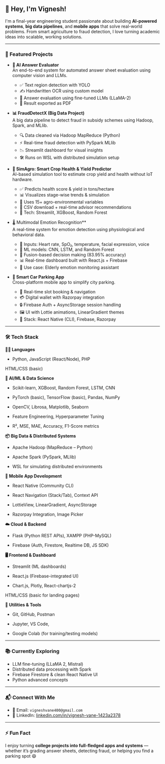 ## 👋 Hey, I'm Vignesh!

I'm a final-year engineering student passionate about building **AI-powered systems**, **big data pipelines**, and **mobile apps** that solve real-world problems. From smart agriculture to fraud detection, I love turning academic ideas into scalable, working solutions.

---

### 🚀 Featured Projects

- **🧠 AI Answer Evaluator**  
  An end-to-end system for automated answer sheet evaluation using computer vision and LLMs.  
  - ✅ Text region detection with YOLO  
  - ✍️ Handwritten OCR using custom model  
  - 🤖 Answer evaluation using fine-tuned LLMs (LLaMA-2)  
  - 📄 Result exported as PDF

- **📊 FraudDetectX (Big Data Project)**  
  A big data pipeline to detect fraud in subsidy schemes using Hadoop, Spark, and MLlib.  
  - 🔍 Data cleaned via Hadoop MapReduce (Python)  
  - ⚡ Real-time fraud detection with PySpark MLlib  
  - 📉 Streamlit dashboard for visual insights  
  - 🛠️ Runs on WSL with distributed simulation setup

- **🌾 SimAgro: Smart Crop Health & Yield Predictor**  
  AI-based simulation tool to estimate crop yield and health without IoT hardware.  
  - ✅ Predicts health score & yield in tons/hectare  
  - 📊 Visualizes stage-wise trends & simulation  
  - 🤖 Uses 15+ agro-environmental variables  
  - 📂 CSV download + real-time advisor recommendations  
  - 🔧 Tech: Streamlit, XGBoost, Random Forest

- 🌡️ Multimodal Emotion Recognition**  
  A real-time system for emotion detection using physiological and behavioral data.  
  - 💓 Inputs: Heart rate, SpO₂, temperature, facial expression, voice  
  - 🧠 ML models: CNN, LSTM, and Random Forest  
  - 🔀 Fusion-based decision making (83.95% accuracy)  
  - 📊 Real-time dashboard built with React.js + Firebase  
  - 👵 Use case: Elderly emotion monitoring assistant

- **🚗 Smart Car Parking App**  
  Cross-platform mobile app to simplify city parking.  
  - 📍 Real-time slot booking & navigation  
  - 💳 Digital wallet with Razorpay integration  
  - 🔒 Firebase Auth + AsyncStorage session handling  
  - 🖼️ UI with Lottie animations, LinearGradient themes  
  - 🔧 Stack: React Native (CLI), Firebase, Razorpay

---
### 🛠 Tech Stack

**🧑‍💻 Languages**
   - Python, JavaScript (React/Node), PHP

HTML/CSS (basic)

**🤖 AI/ML & Data Science**
   - Scikit-learn, XGBoost, Random Forest, LSTM, CNN

   - PyTorch (basic), TensorFlow (basic), Pandas, NumPy

   - OpenCV, Librosa, Matplotlib, Seaborn

   - Feature Engineering, Hyperparameter Tuning

   - R², MSE, MAE, Accuracy, F1-Score metrics

**📦 Big Data & Distributed Systems**
  - Apache Hadoop (MapReduce – Python)

  - Apache Spark (PySpark, MLlib)

  - WSL for simulating distributed environments

**📱 Mobile App Development**
  - React Native (Community CLI)

  - React Navigation (Stack/Tab), Context API

  - LottieView, LinearGradient, AsyncStorage

  - Razorpay Integration, Image Picker

**☁️ Cloud & Backend**
  - Flask (Python REST APIs), XAMPP (PHP-MySQL)

  - Firebase (Auth, Firestore, Realtime DB, JS SDK)

**🖥️ Frontend & Dashboard**
  - Streamlit (ML dashboards)

  - React.js (Firebase-integrated UI)

  - Chart.js, Plotly, React-chartjs-2

HTML/CSS (basic for landing pages)

**🔧 Utilities & Tools**
  - Git, GitHub, Postman

  - Jupyter, VS Code, 

  - Google Colab (for training/testing models)

---

### 📚 Currently Exploring

- LLM fine-tuning (LLaMA 2, Mistral)  
- Distributed data processing with Spark  
- Firebase Firestore & clean React Native UI  
- Python advanced concepts

---

### 📬 Connect With Me

- 📧 Email: `vigneshvane400@gmail.com`  
- 💼 LinkedIn: [linkedin.com/in/vignesh-vane-1423a2378](https://www.linkedin.com/in/vignesh-vane-1423a2378)

---

### ⚡ Fun Fact

I enjoy turning **college projects into full-fledged apps and systems** — whether it’s grading answer sheets, detecting fraud, or helping you find a parking spot 😄
